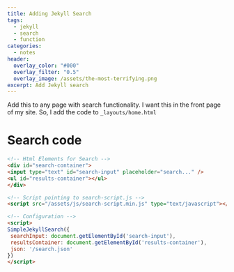 ```yaml
---
title: Adding Jekyll Search
tags:
  - jekyll
  - search
  - function
categories:
  - notes
header:
  overlay_color: "#000"
  overlay_filter: "0.5"
  overlay_image: /assets/the-most-terrifying.png
excerpt: Add Jekyll search
---
```

Add this to any page with search functionality. I want this in the front page of my site.
So, I add the code to `_layouts/home.html`

# Search code

```html
<!-- Html Elements for Search -->
<div id="search-container">
<input type="text" id="search-input" placeholder="search..." />
<ul id="results-container"></ul>
</div>

<!-- Script pointing to search-script.js -->
<script src="/assets/js/search-script.min.js" type="text/javascript"></script>

<!-- Configuration -->
<script>
SimpleJekyllSearch({
 searchInput: document.getElementById('search-input'),
 resultsContainer: document.getElementById('results-container'),
 json: '/search.json'
})
</script>
```
